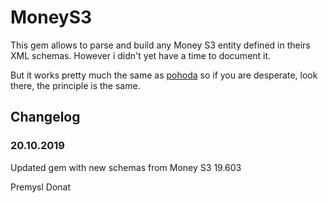# MoneyS3

This gem allows to parse and build any Money S3 entity defined in theirs XML schemas. However i didn't yet have a time to document it.

But it works pretty much the same as [pohoda](https://github.com/Masa331/pohoda) so if you are desperate, look there, the principle is the same.

## Changelog

### 20.10.2019

Updated gem with new schemas from Money S3 19.603

Premysl Donat
